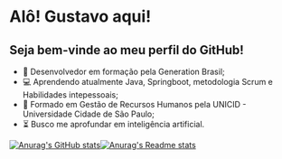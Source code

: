 # Alô! Gustavo aqui!

## Seja bem-vinde ao meu perfil do GitHub!

- :seedling: Desenvolvedor em formação pela Generation Brasil;
- :computer: Aprendendo atualmente Java, Springboot, metodologia Scrum e Habilidades intepessoais;
- :school: Formado em Gestão de Recursos Humanos pela UNICID - Universidade Cidade de São Paulo;
- :hourglass_flowing_sand:  Busco me aprofundar em inteligência artificial.

[![Anurag's GitHub stats](https://github-readme-stats.vercel.app/api?username=Gstv-web&show_icons=true&theme=dark&line_height=15)](https://github.com/anuraghazra/github-readme-stats)[![Anurag's Readme stats](https://github-readme-stats.vercel.app/api/top-langs/?username=Gstv-web&layout=compact&theme=dark&langs_count=7&card_width=495)](https://github.com/anuraghazra/github-readme-stats)